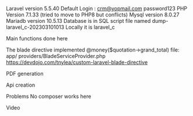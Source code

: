 Laravel  version 5.5.40 
Default Login : crm@yopmail.com password123
PHP Version 7.1.33  (tried to move to PHP8 but conflicts)
Mysql version 8.0.27
Mariadb version 10.5.13
Database is in SQL script file named  dump-laravel_c-202303101013
Locally it is laravel_c

Main functions done here 

The blade directive implemented @money($quotation->grand_total)  file:   app/ providers/BladeServiceProvider.php
https://devdojo.com/tnylea/custom-laravel-blade-directive

PDF generation

Api creation

Problems 
No composer works here 


Video
